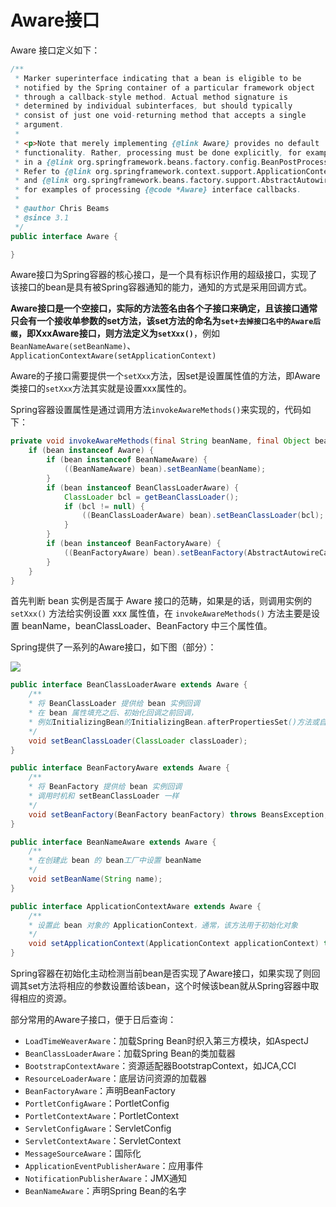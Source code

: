 # Aware接口

Aware 接口定义如下：

```java
/**
 * Marker superinterface indicating that a bean is eligible to be
 * notified by the Spring container of a particular framework object
 * through a callback-style method. Actual method signature is
 * determined by individual subinterfaces, but should typically
 * consist of just one void-returning method that accepts a single
 * argument.
 *
 * <p>Note that merely implementing {@link Aware} provides no default
 * functionality. Rather, processing must be done explicitly, for example
 * in a {@link org.springframework.beans.factory.config.BeanPostProcessor BeanPostProcessor}.
 * Refer to {@link org.springframework.context.support.ApplicationContextAwareProcessor}
 * and {@link org.springframework.beans.factory.support.AbstractAutowireCapableBeanFactory}
 * for examples of processing {@code *Aware} interface callbacks.
 *
 * @author Chris Beams
 * @since 3.1
 */
public interface Aware {

}
```

Aware接口为Spring容器的核心接口，是一个具有标识作用的超级接口，实现了该接口的bean是具有被Spring容器通知的能力，通知的方式是采用回调方式。

**Aware接口是一个空接口，实际的方法签名由各个子接口来确定，且该接口通常只会有一个接收单参数的set方法，该set方法的命名为`set+去掉接口名中的Aware后缀`，即XxxAware接口，则方法定义为`setXxx()`**，例如`BeanNameAware(setBeanName)`、`ApplicationContextAware(setApplicationContext)`

Aware的子接口需要提供一个`setXxx`方法，因set是设置属性值的方法，即Aware类接口的`setXxx`方法其实就是设置xxx属性的。

Spring容器设置属性是通过调用方法`invokeAwareMethods()`来实现的，代码如下：

```java
private void invokeAwareMethods(final String beanName, final Object bean) {
    if (bean instanceof Aware) {
        if (bean instanceof BeanNameAware) {
            ((BeanNameAware) bean).setBeanName(beanName);
        }
        if (bean instanceof BeanClassLoaderAware) {
            ClassLoader bcl = getBeanClassLoader();
            if (bcl != null) {
                ((BeanClassLoaderAware) bean).setBeanClassLoader(bcl);
            }
        }
        if (bean instanceof BeanFactoryAware) {
            ((BeanFactoryAware) bean).setBeanFactory(AbstractAutowireCapableBeanFactory.this);
        }
    }
}
```

首先判断 bean 实例是否属于 Aware 接口的范畴，如果是的话，则调用实例的 `setXxx()` 方法给实例设置 xxx 属性值，在 `invokeAwareMethods()` 方法主要是设置 beanName，beanClassLoader、BeanFactory 中三个属性值。

Spring提供了一系列的Aware接口，如下图（部分）：

![](./images/AwareImpl.png)

```java
public interface BeanClassLoaderAware extends Aware {
    /**
    * 将 BeanClassLoader 提供给 bean 实例回调
    * 在 bean 属性填充之后、初始化回调之前回调，
    * 例如InitializingBean的InitializingBean.afterPropertiesSet()方法或自定义init方法
    */
    void setBeanClassLoader(ClassLoader classLoader);
}

public interface BeanFactoryAware extends Aware {
    /**
    * 将 BeanFactory 提供给 bean 实例回调
    * 调用时机和 setBeanClassLoader 一样
    */
    void setBeanFactory(BeanFactory beanFactory) throws BeansException;
}

public interface BeanNameAware extends Aware {
    /**
    * 在创建此 bean 的 bean工厂中设置 beanName
    */
    void setBeanName(String name);
}

public interface ApplicationContextAware extends Aware {
    /**
    * 设置此 bean 对象的 ApplicationContext，通常，该方法用于初始化对象
    */
    void setApplicationContext(ApplicationContext applicationContext) throws BeansException;
}
```

Spring容器在初始化主动检测当前bean是否实现了Aware接口，如果实现了则回调其set方法将相应的参数设置给该bean，这个时候该bean就从Spring容器中取得相应的资源。

部分常用的Aware子接口，便于日后查询：

- `LoadTimeWeaverAware`：加载Spring Bean时织入第三方模块，如AspectJ
- `BeanClassLoaderAware`：加载Spring Bean的类加载器
- `BootstrapContextAware`：资源适配器BootstrapContext，如JCA,CCI
- `ResourceLoaderAware`：底层访问资源的加载器
- `BeanFactoryAware`：声明BeanFactory
- `PortletConfigAware`：PortletConfig
- `PortletContextAware`：PortletContext
- `ServletConfigAware`：ServletConfig
- `ServletContextAware`：ServletContext
- `MessageSourceAware`：国际化
- `ApplicationEventPublisherAware`：应用事件
- `NotificationPublisherAware`：JMX通知
- `BeanNameAware`：声明Spring Bean的名字